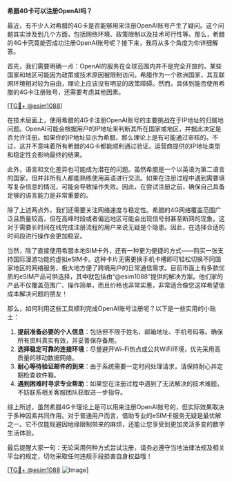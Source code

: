 **希腊4G卡可以注册OpenAI吗？**

最近，有不少人对希腊的4G卡是否能够用来注册OpenAI账号产生了疑问。这个问题其实涉及到几个方面，包括网络环境、政策限制以及技术可行性等。那么，希腊的4G卡究竟能否成功注册OpenAI账号呢？接下来，我将从多个角度为你详细解答。

首先，我们需要明确一点：OpenAI的服务在全球范围内并不是完全开放的。某些国家和地区可能因为政策或技术原因被限制访问。希腊作为一个欧洲国家，其互联网环境相对较为自由，理论上应该没有明显的政策障碍。然而，具体到能否使用希腊的4G卡注册账号，还需要考虑其他因素。

[[TG💪+ @esim1088](https://t.me/s/esim1088)]

在技术层面上，使用希腊的4G卡注册OpenAI账号的主要挑战在于IP地址的归属地问题。OpenAI可能会根据用户的IP地址来判断其所在国家或地区，并据此决定是否允许注册。如果你的IP地址显示为希腊，那么理论上是有可能通过审核的。不过，这并不意味着所有希腊的4G卡都能顺利通过验证。运营商提供的IP地址类型和稳定性会影响最终的结果。

此外，语言和文化差异也可能成为潜在的问题。虽然希腊是一个以英语为第二语言的国家，但并非所有人都能熟练使用英语进行交流。如果在注册过程中遇到需要填写复杂信息的情况，可能会导致操作失败。因此，在尝试注册之前，确保自己具备足够的语言能力是非常重要的。

除了上述两点外，我们还需要关注网络速度与稳定性。希腊的4G网络覆盖范围广泛且质量较高，但在高峰时段或者偏远地区可能会出现信号弱甚至断网的现象。这对于需要长时间在线完成注册流程的用户来说无疑是个隐患。因此，在选择合适的时间段进行操作会更加稳妥。

当然，除了直接使用希腊本地SIM卡外，还有一种更为便捷的方式——购买一张支持国际漫游功能的虚拟eSIM卡。这种卡片无需更换手机卡槽即可轻松切换不同国家地区的网络服务，极大地方便了跨境用户的日常通信需求。目前市面上有多款优质的eSIM产品可供选择，其中就包括由“@esim1088”提供的解决方案。他们家的产品不仅覆盖范围广、操作简单，而且价格也非常实惠，非常适合像您这样希望低成本解决问题的朋友！

那么，如何利用这些工具顺利完成OpenAI账号注册呢？以下是一些实用的小贴士：

1. **提前准备必要的个人信息**：包括但不限于姓名、邮箱地址、手机号码等。确保所有资料真实有效，并妥善保存备用。
2. **选择稳定可靠的连接环境**：尽量避开Wi-Fi热点或公共WiFi环境，优先采用高质量的移动数据网络。
3. **耐心等待验证邮件的到来**：由于系统需要一定时间处理请求，请保持耐心并定期检查收件箱。
4. **遇到困难时寻求专业帮助**：如果您在注册过程中遇到了无法解决的技术难题，不妨联系相关客服团队获取进一步指导。

综上所述，虽然希腊4G卡理论上是可以用来注册OpenAI账号的，但实际效果取决于多种因素共同作用。对于普通用户而言，借助专业的eSIM卡服务无疑是最优解之一。它不仅能规避因地缘限制带来的麻烦，还能让您享受到更加灵活多变的数字生活体验。

最后提醒大家一句：无论采用何种方式尝试注册，请务必遵守当地法律法规及相关平台的规定，切勿采取任何违规手段损害自身权益哦！

[[TG💪+ @esim1088](https://t.me/s/esim1088) ![Image](https://i.postimg.cc/4NQfJmqS/Snipaste-2025-05-13-00-14-12.png)]